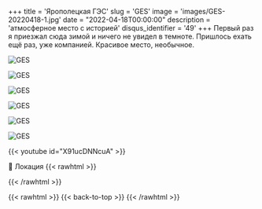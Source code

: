 +++
title = 'Ярополецкая ГЭС'
slug = 'GES'
image = 'images/GES-20220418-1.jpg'
date = "2022-04-18T00:00:00"
description = 'атмосферное место с историей'
disqus_identifier = '49'
+++
Первый раз я приезжал сюда зимой и ничего не увидел в темноте. Пришлось ехать ещё раз, уже компанией. Красивое место, необычное.

![GES](/images/GES-20220418-2.jpg)

![GES](/images/GES-20220418-3.jpg)

![GES](/images/GES-20220418-4.jpg)

![GES](/images/GES-20220418-5.jpg)

![GES](/images/GES-20220418-6.jpg)

![GES](/images/GES-20220418-7.jpg)

{{< youtube id="X91ucDNNcuA" >}}

📍 Локация
{{< rawhtml >}}
<div class="yandex-map-container">
<script type="text/javascript" charset="utf-8" async src="https://api-maps.yandex.ru/services/constructor/1.0/js/?um=constructor%3Ae58f530caa82072e236a3f17afea5dd9357a2d8f1b75100df3f2942e6282ff75&amp;width=800&amp;height=400&amp;lang=ru_RU&amp;scroll=true"></script>
</div>
{{< /rawhtml >}}

{{< rawhtml >}}
{{< back-to-top >}}
{{< /rawhtml >}}
